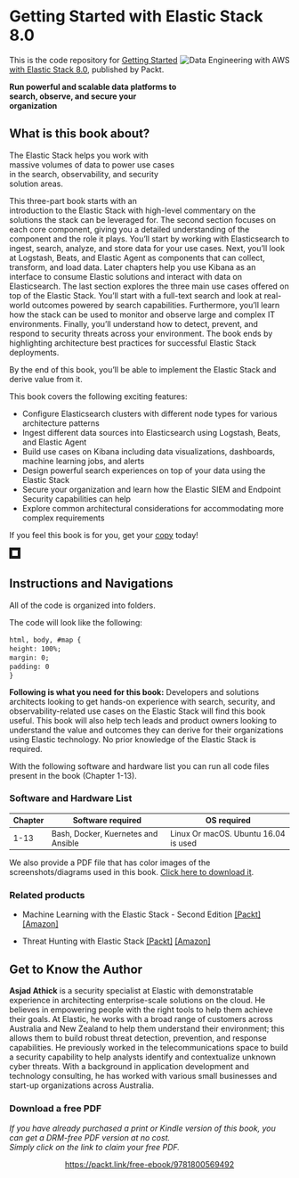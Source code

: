 # Getting Started with Elastic Stack 8.0		

<a href="https://www.packtpub.com/product/getting-started-with-elastic-stack-8-0/9781800569492"><img src="https://static.packt-cdn.com/products/9781800569492/cover/smaller" alt="Data Engineering with AWS" height="256px" align="right"></a>

This is the code repository for [Getting Started with Elastic Stack 8.0](https://www.packtpub.com/product/getting-started-with-elastic-stack-8-0/9781800569492), published by Packt.

**Run powerful and scalable data platforms to search, observe, and secure your organization**

## What is this book about?

The Elastic Stack helps you work with massive volumes of data to power use cases in the search, observability, and security solution areas.

This three-part book starts with an introduction to the Elastic Stack with high-level commentary on the solutions the stack can be leveraged for. The second section focuses on each core component, giving you a detailed understanding of the component and the role it plays. You’ll start by working with Elasticsearch to ingest, search, analyze, and store data for your use cases. Next, you’ll look at Logstash, Beats, and Elastic Agent as components that can collect, transform, and load data. Later chapters help you use Kibana as an interface to consume Elastic solutions and interact with data on Elasticsearch. The last section explores the three main use cases offered on top of the Elastic Stack. You’ll start with a full-text search and look at real-world outcomes powered by search capabilities. Furthermore, you’ll learn how the stack can be used to monitor and observe large and complex IT environments. Finally, you’ll understand how to detect, prevent, and respond to security threats across your environment. The book ends by highlighting architecture best practices for successful Elastic Stack deployments.

By the end of this book, you’ll be able to implement the Elastic Stack and derive value from it.

This book covers the following exciting features: 
* Configure Elasticsearch clusters with different node types for various architecture patterns
* Ingest different data sources into Elasticsearch using Logstash, Beats, and Elastic Agent
* Build use cases on Kibana including data visualizations, dashboards, machine learning jobs, and alerts
* Design powerful search experiences on top of your data using the Elastic Stack
* Secure your organization and learn how the Elastic SIEM and Endpoint Security capabilities can help
* Explore common architectural considerations for accommodating more complex requirements

If you feel this book is for you, get your [copy](https://www.elasticstackbook.com/buy) today!

<a href="https://static.packt-cdn.com/products/9781800569492/cover/smaller"><img src="https://raw.githubusercontent.com/PacktPublishing/GitHub/master/GitHub.png" alt="https://www.packtpub.com/" border="5" /></a>

## Instructions and Navigations
All of the code is organized into folders.

The code will look like the following:
```
html, body, #map {
height: 100%;
margin: 0;
padding: 0
}
```
**Following is what you need for this book:**
Developers and solutions architects looking to get hands-on experience with search, security, and observability-related use cases on the Elastic Stack will find this book useful. This book will also help tech leads and product owners looking to understand the value and outcomes they can derive for their organizations using Elastic technology. No prior knowledge of the Elastic Stack is required.

With the following software and hardware list you can run all code files present in the book (Chapter 1-13).

### Software and Hardware List

| Chapter  | Software required                                                                    | OS required                        |
| -------- | -------------------------------------------------------------------------------------| -----------------------------------|
|  	1-13	   |   	Bash, Docker, Kuernetes and Ansible                            			  |  Linux Or macOS. Ubuntu 16.04 is used|

We also provide a PDF file that has color images of the screenshots/diagrams used in this book. [Click here to download it](https://static.packt-cdn.com/downloads/9781800569492_ColorImages.pdf ).

### Related products <Other books you may enjoy>
* Machine Learning with the Elastic Stack - Second Edition  [[Packt]](https://www.packtpub.com/product/machine-learning-with-the-elastic-stack-second-edition/9781801070034) [[Amazon]](https://www.amazon.in/Machine-Learning-Elastic-Stack-valuable-ebook/dp/B091V4GXLV/ref=sr_1_fkmr0_2?crid=23HUG2RHSX0ZJ&keywords=Machine+Learning+with+the+Elastic+Stack+-+Second+Edition&qid=1646807856&sprefix=machine+learning+with+the+elastic+stack+-+second+edition%2Caps%2C633&sr=8-2-fkmr0)
  
* Threat Hunting with Elastic Stack  [[Packt]](https://www.packtpub.com/product/threat-hunting-with-elastic-stack/9781801073783) [[Amazon]](https://www.amazon.in/Threat-Hunting-Elastic-Stack-challenges/dp/1801073783/ref=sr_1_1?crid=3QYUAB6Y83DBN&keywords=Threat+Hunting+with+Elastic+Stack&qid=1646807941&sprefix=threat+hunting+with+elastic+stack%2Caps%2C300&sr=8-1)
  
## Get to Know the Author
**Asjad Athick** is a security specialist at Elastic with demonstratable experience in architecting enterprise-scale solutions on the cloud. He believes in empowering people with the right tools to help them achieve their goals. At Elastic, he works with a broad range of customers across Australia and New Zealand to help them understand their environment; this allows them to build robust threat detection, prevention, and response capabilities. He previously worked in the telecommunications space to build a security capability to help analysts identify and contextualize unknown cyber threats. With a background in application development and technology consulting, he has worked with various small businesses and start-up organizations across Australia.
### Download a free PDF

 <i>If you have already purchased a print or Kindle version of this book, you can get a DRM-free PDF version at no cost.<br>Simply click on the link to claim your free PDF.</i>
<p align="center"> <a href="https://packt.link/free-ebook/9781800569492">https://packt.link/free-ebook/9781800569492 </a> </p>